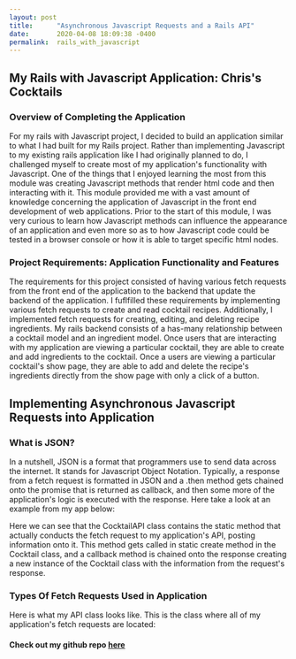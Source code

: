 ```yaml
---
layout: post
title:      "Asynchronous Javascript Requests and a Rails API"
date:       2020-04-08 18:09:38 -0400
permalink:  rails_with_javascript
---
```


## My Rails with Javascript Application: Chris's Cocktails 
### Overview of Completing the Application 

For my rails with Javascript project, I decided to build an application similar to what I had built for my Rails project. Rather than implementing Javascript to my existing rails application like I had originally planned to do, I challenged myself to create most of my application's functionality with Javascript. One of the things that I enjoyed learning the most from this module was creating Javascript methods that render html code and then interacting with it. This module provided me with a vast amount of knowledge concerning the application of Javascript in the front end development of web applications. Prior to the start of this module, I was very curious to learn how Javascript methods can influence the appearance of an application and even more so as to how Javascript code could be tested in a browser console or how it is able to target specific html nodes.  

### Project Requirements: Application Functionality and Features

The requirements for this project consisted of having various fetch requests from the front end of the application to the backend that update the backend of the application. I fuflfilled these requirements by implementing various fetch requests to create and read cocktail recipes. Additionally, I implemented fetch requests for creating, editing, and deleting recipe ingredients. My rails backend consists of a has-many relationship between a cocktail model and an ingredient model. Once users that are interacting with my application are viewing a particular cocktail, they are able to create and add ingredients to the cocktail. Once a users are viewing a particular cocktail's show page, they are able to add and delete the recipe's ingredients directly from the show page with only a click of a button.  

## Implementing Asynchronous Javascript Requests into Application 

### What is JSON? 

In a nutshell, JSON is a format that programmers use to send data across the internet. It stands for Javascript Object Notation. Typically, a response from a fetch request is formatted in JSON and a .then method gets chained onto the promise that is returned as callback, and then some more of the application's logic is executed with the response. Here take a look at an example from my app below: 

<script src="https://gist.github.com/chrisbaptiste83/db62f33cd8ed0b5f067404a2ab304b02.js"></script> 

Here we can see that the CocktailAPI class contains the static method that actually conducts the fetch request to my application's API, posting information onto it. This method gets called in static create method in the Cocktail class, and a callback method is chained onto the response creating a new instance of the Cocktail class with the information from the request's response. 

### Types Of Fetch Requests Used in Application 

Here is what my API class looks like. This is the class where all of my application's fetch requests are located: 

<script src="https://gist.github.com/chrisbaptiste83/167f1a904f09fa5fc062c6f8557550c4.js"></script> 

#### Check out my github repo [here](https://github.com/chrisbaptiste83/rails-with-js-project)
